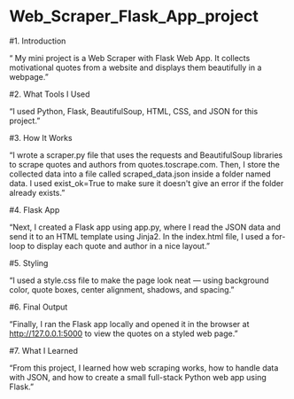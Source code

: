# Web_Scraper_Flask_App_project
#1. Introduction

“ My mini project is a Web Scraper with Flask Web App.
It collects motivational quotes from a website and displays them beautifully in a webpage.”

#2. What Tools I Used

“I used Python, Flask, BeautifulSoup, HTML, CSS, and JSON for this project.”

#3. How It Works

“I wrote a scraper.py file that uses the requests and BeautifulSoup libraries to scrape quotes
 and authors from quotes.toscrape.com.
Then, I store the collected data into a file called scraped_data.json inside a folder named data.
I used exist_ok=True to make sure it doesn't give an error if the folder already exists.”

#4. Flask App

“Next, I created a Flask app using app.py, where I read the JSON data and send 
it to an HTML template using Jinja2.
In the index.html file, I used a for-loop to display each quote and author in a nice layout.”

#5. Styling

“I used a style.css file to make the page look neat — using background color, quote boxes, 
center alignment, shadows, and spacing.”

#6. Final Output

“Finally, I ran the Flask app locally and opened it in the browser at http://127.0.0.1:5000 to 
view the quotes on a styled web page.”

#7. What I Learned

“From this project, I learned how web scraping works, how to handle data with JSON, and how 
to create a small full-stack Python web app using Flask.”

